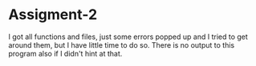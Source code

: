 # Assigment-2


I got all functions and files, just some errors popped up and I tried to get around them, but I have little time to do so. There is no output to this program also if I didn't hint at that. 
